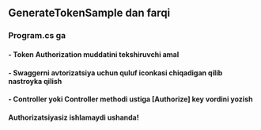 ## GenerateTokenSample dan farqi
### Program.cs ga 
#### - Token Authorization muddatini tekshiruvchi amal
#### - Swaggerni avtorizatsiya uchun quluf iconkasi chiqadigan qilib nastroyka qilish
#### - Controller yoki Controller methodi ustiga [Authorize] key vordini yozish 
####        Authorizatsiyasiz ishlamaydi ushanda!
